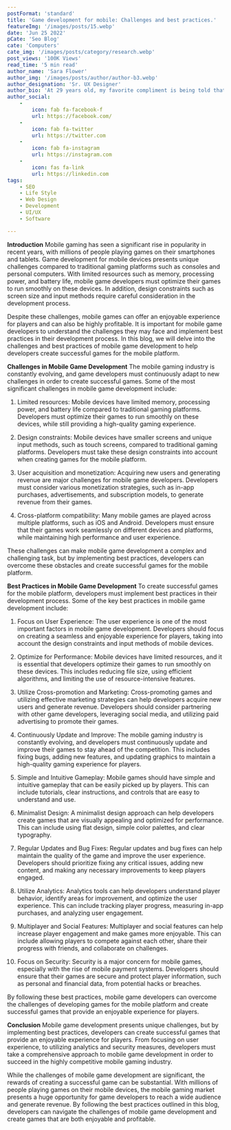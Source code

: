 ```yaml
---
postFormat: 'standard'
title: 'Game development for mobile: Challenges and best practices.'
featureImg: '/images/posts/15.webp'
date: 'Jun 25 2022'
pCate: 'Seo Blog'
cate: 'Computers'
cate_img: '/images/posts/category/research.webp'
post_views: '100K Views'
read_time: '5 min read'
author_name: 'Sara Flower'
author_img: '/images/posts/author/author-b3.webp'
author_designation: 'Sr. UX Designer'
author_bio: 'At 29 years old, my favorite compliment is being told that I look like my mom. Seeing myself in her image, like this daughter up top, makes me so proud of how far I�ve come, and so thankful for where I come from.'
author_social:
    -
        icon: fab fa-facebook-f
        url: https://facebook.com/
    -
        icon: fab fa-twitter
        url: https://twitter.com
    -
        icon: fab fa-instagram
        url: https://instagram.com
    - 
        icon: fas fa-link
        url: https://linkedin.com
tags: 
    - SEO
    - Life Style
    - Web Design
    - Development
    - UI/UX
    - Software

---
```


**Introduction**
Mobile gaming has seen a significant rise in popularity in recent years, with millions of people playing games on their smartphones and tablets. Game development for mobile devices presents unique challenges compared to traditional gaming platforms such as consoles and personal computers. With limited resources such as memory, processing power, and battery life, mobile game developers must optimize their games to run smoothly on these devices. In addition, design constraints such as screen size and input methods require careful consideration in the development process.

Despite these challenges, mobile games can offer an enjoyable experience for players and can also be highly profitable. It is important for mobile game developers to understand the challenges they may face and implement best practices in their development process. In this blog, we will delve into the challenges and best practices of mobile game development to help developers create successful games for the mobile platform.

**Challenges in Mobile Game Development**
The mobile gaming industry is constantly evolving, and game developers must continuously adapt to new challenges in order to create successful games. Some of the most significant challenges in mobile game development include:

1. Limited resources: Mobile devices have limited memory, processing power, and battery life compared to traditional gaming platforms. Developers must optimize their games to run smoothly on these devices, while still providing a high-quality gaming experience.

2. Design constraints: Mobile devices have smaller screens and unique input methods, such as touch screens, compared to traditional gaming platforms. Developers must take these design constraints into account when creating games for the mobile platform.

3. User acquisition and monetization: Acquiring new users and generating revenue are major challenges for mobile game developers. Developers must consider various monetization strategies, such as in-app purchases, advertisements, and subscription models, to generate revenue from their games.

4. Cross-platform compatibility: Many mobile games are played across multiple platforms, such as iOS and Android. Developers must ensure that their games work seamlessly on different devices and platforms, while maintaining high performance and user experience.

These challenges can make mobile game development a complex and challenging task, but by implementing best practices, developers can overcome these obstacles and create successful games for the mobile platform.

**Best Practices in Mobile Game Development**
To create successful games for the mobile platform, developers must implement best practices in their development process. Some of the key best practices in mobile game development include:

1. Focus on User Experience: The user experience is one of the most important factors in mobile game development. Developers should focus on creating a seamless and enjoyable experience for players, taking into account the design constraints and input methods of mobile devices.

2. Optimize for Performance: Mobile devices have limited resources, and it is essential that developers optimize their games to run smoothly on these devices. This includes reducing file size, using efficient algorithms, and limiting the use of resource-intensive features.

3. Utilize Cross-promotion and Marketing: Cross-promoting games and utilizing effective marketing strategies can help developers acquire new users and generate revenue. Developers should consider partnering with other game developers, leveraging social media, and utilizing paid advertising to promote their games.

4. Continuously Update and Improve: The mobile gaming industry is constantly evolving, and developers must continuously update and improve their games to stay ahead of the competition. This includes fixing bugs, adding new features, and updating graphics to maintain a high-quality gaming experience for players.

5. Simple and Intuitive Gameplay: Mobile games should have simple and intuitive gameplay that can be easily picked up by players. This can include tutorials, clear instructions, and controls that are easy to understand and use.

6. Minimalist Design: A minimalist design approach can help developers create games that are visually appealing and optimized for performance. This can include using flat design, simple color palettes, and clear typography.

7. Regular Updates and Bug Fixes: Regular updates and bug fixes can help maintain the quality of the game and improve the user experience. Developers should prioritize fixing any critical issues, adding new content, and making any necessary improvements to keep players engaged.

8. Utilize Analytics: Analytics tools can help developers understand player behavior, identify areas for improvement, and optimize the user experience. This can include tracking player progress, measuring in-app purchases, and analyzing user engagement.

9. Multiplayer and Social Features: Multiplayer and social features can help increase player engagement and make games more enjoyable. This can include allowing players to compete against each other, share their progress with friends, and collaborate on challenges.

10. Focus on Security: Security is a major concern for mobile games, especially with the rise of mobile payment systems. Developers should ensure that their games are secure and protect player information, such as personal and financial data, from potential hacks or breaches.

By following these best practices, mobile game developers can overcome the challenges of developing games for the mobile platform and create successful games that provide an enjoyable experience for players.

**Conclusion**
Mobile game development presents unique challenges, but by implementing best practices, developers can create successful games that provide an enjoyable experience for players. From focusing on user experience, to utilizing analytics and security measures, developers must take a comprehensive approach to mobile game development in order to succeed in the highly competitive mobile gaming industry.

While the challenges of mobile game development are significant, the rewards of creating a successful game can be substantial. With millions of people playing games on their mobile devices, the mobile gaming market presents a huge opportunity for game developers to reach a wide audience and generate revenue. By following the best practices outlined in this blog, developers can navigate the challenges of mobile game development and create games that are both enjoyable and profitable.


